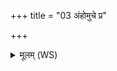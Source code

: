 +++
title = "03 अंहोमुचे प्र"

+++
<details><summary>मूलम् (WS)</summary>

अंहोमुचे प्र भरे मनीषामासुत्राम्णे सुमतिमावृणानः । शुत्राम्णे  
इदमिन्द्र प्रति हव्यं गृभाय सत्याः सन्तु यजमानस्य कामाः ॥॥ ३ ॥  
अंहोमुचं वृषभं यज्ञानां विराजन्तं प्रथममध्वराणाम् ।  
अपां नपातमश्विनौ हुवे धिय इन्द्रेण न इन्द्रियं धत्तमोजः ॥ ४ ॥
</details>